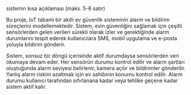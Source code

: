 

sistemin kısa açıklaması (maks. 5-6 satır)

Bu proje, IoT tabanlı bir akıllı ev güvenlik sisteminin alarm ve bildirim süreçlerini modellemektedir. Sistem, evin güvenliğini sağlamak için çeşitli sensörlerden gelen verileri sürekli olarak izler ve gerektiğinde alarm durumlarını tespit ederek kullanıcılara SMS, mobil uygulama ve e-posta yoluyla bildirim gönderir.

Sistem, sonsuz bir döngü içerisinde aktif durumdaysa sensörlerden veri okumaya devam eder. Her sensörün durumu kontrol edilir ve alarm şartları oluştuğunda alarm seviyesi belirlenir, kamera açılır ve bildirimler gönderilir. Yanlış alarm riskini azaltmak için ev sahibinin konumu kontrol edilir. Alarm durumu kullanıcı tarafından sıfırlanana kadar veya tehlike geçene kadar sistem aktif kalır.
